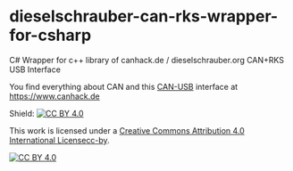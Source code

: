 # dieselschrauber-can-rks-wrapper-for-csharp
C# Wrapper for c++ library of canhack.de / dieselschrauber.org CAN+RKS USB Interface

You find everything about CAN and this <a href="https://shop.dieselschrauber.org/en/can-usb-interface-kit-p-313.php">CAN-USB</a> interface at https://www.canhack.de

Shield: [![CC BY 4.0][cc-by-shield]][cc-by]

This work is licensed under a <a href="https://creativecommons.org/choose/results-one?field_attribute_to_url=https://shop.dieselschrauber.org">Creative Commons Attribution 4.0 International License</a>[cc-by].

[![CC BY 4.0][cc-by-image]][cc-by]

[cc-by]: http://creativecommons.org/licenses/by/4.0/
[cc-by-image]: https://i.creativecommons.org/l/by/4.0/88x31.png
[cc-by-shield]: https://img.shields.io/badge/License-CC%20BY%204.0-lightgrey.svg
